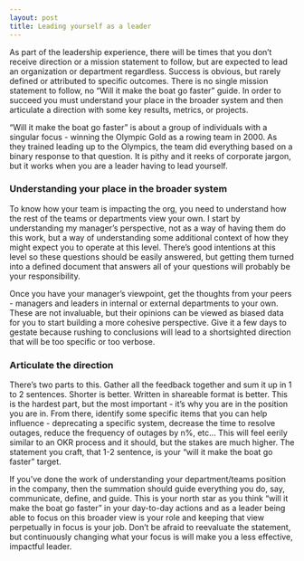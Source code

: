 ```yaml
---
layout: post
title: Leading yourself as a leader
---
```


As part of the leadership experience, there will be times that you don’t receive direction or a mission statement to follow, but are expected to lead an organization or department regardless. Success is obvious, but rarely defined or attributed to specific outcomes. There is no single mission statement to follow, no “Will it make the boat go faster” guide. In order to succeed you must understand your place in the broader system and then articulate a direction with some key results, metrics, or projects.

“Will it make the boat go faster” is about a group of individuals with a singular focus - winning the Olympic Gold as a rowing team in 2000. As they trained leading up to the Olympics, the team did everything based on a binary response to that question. It is pithy and it reeks of corporate jargon, but it works when you are a leader having to lead yourself. 

### Understanding your place in the broader system

To know how your team is impacting the org, you need to understand how the rest of the teams or departments view your own. I start by understanding my manager’s perspective, not as a way of having them do this work, but a way of understanding some additional context of how they might expect you to operate at this level. There’s good intentions at this level so these questions should be easily answered, but getting them turned into a defined document that answers all of your questions will probably be your responsibility.

Once you have your manager’s viewpoint, get the thoughts from your peers - managers and leaders in internal or external departments to your own. These are not invaluable, but their opinions can be viewed as biased data for you to start building a more cohesive perspective. Give it a few days to gestate because rushing to conclusions will lead to a shortsighted direction that will be too specific or too verbose.

### Articulate the direction

There’s two parts to this. Gather all the feedback together and sum it up in 1 to 2 sentences. Shorter is better. Written in shareable format is better. This is the hardest part, but the most important - it’s why you are in the position you are in. From there, identify some specific items that you can help influence - deprecating a specific system, decrease the time to resolve outages, reduce the frequency of outages by n%, etc... This will feel eerily similar to an OKR process and it should, but the stakes are much higher. The statement you craft, that 1-2 sentence, is your “will it make the boat go faster” target.

If you’ve done the work of understanding your department/teams position in the company, then the summation should guide everything you do, say, communicate, define, and guide. This is your north star as you think “will it make the boat go faster” in your day-to-day actions and as a leader being able to focus on this broader view is your role and keeping that view perpetually in focus is your job. Don’t be afraid to reevaluate the statement, but continuously changing what your focus is will make you a less effective, impactful leader.
